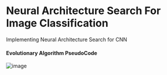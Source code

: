 # Neural Architecture Search For Image Classification
Implementing Neural Architecture Search for CNN

#### Evolutionary Algorithm PseudoCode
![image](https://github.com/tommasomncttn/NAS4CNN/assets/91601166/bbea71ff-8535-4c96-a450-fcec446a9d20)
